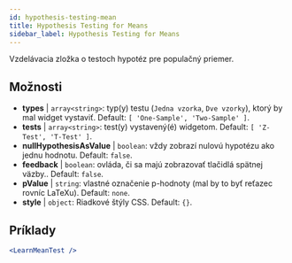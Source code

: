 ```yaml
---
id: hypothesis-testing-mean
title: Hypothesis Testing for Means
sidebar_label: Hypothesis Testing for Means
---
```


Vzdelávacia zložka o testoch hypotéz pre populačný priemer.

## Možnosti

* __types__ | `array<string>`: typ(y) testu (`Jedna vzorka`, `Dve vzorky`), ktorý by mal widget vystaviť. Default: `[
  'One-Sample',
  'Two-Sample'
]`.
* __tests__ | `array<string>`: test(y) vystavený(é) widgetom. Default: `[
  'Z-Test',
  'T-Test'
]`.
* __nullHypothesisAsValue__ | `boolean`: vždy zobrazí nulovú hypotézu ako jednu hodnotu. Default: `false`.
* __feedback__ | `boolean`: ovláda, či sa majú zobrazovať tlačidlá spätnej väzby.. Default: `false`.
* __pValue__ | `string`: vlastné označenie p-hodnoty (mal by to byť reťazec rovníc LaTeXu). Default: `none`.
* __style__ | `object`: Riadkové štýly CSS. Default: `{}`.


## Príklady

```jsx live
<LearnMeanTest />
```

